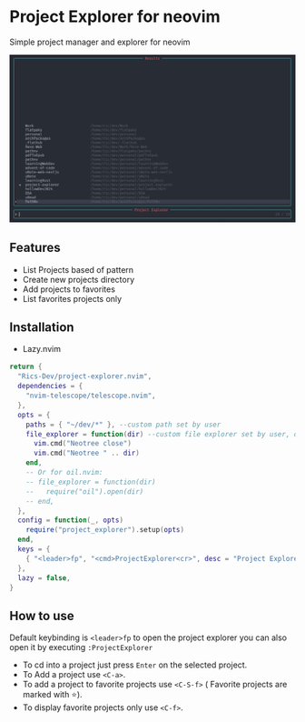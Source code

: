 # Project Explorer for neovim

Simple project manager and explorer for neovim

![Screenshot](./doc/Screenshot1.png)

## Features

- List Projects based of pattern
- Create new projects directory
- Add projects to favorites
- List favorites projects only

## Installation

- Lazy.nvim

```lua
return {
  "Rics-Dev/project-explorer.nvim",
  dependencies = {
    "nvim-telescope/telescope.nvim",
  },
  opts = {
    paths = { "~/dev/*" }, --custom path set by user
    file_explorer = function(dir) --custom file explorer set by user, default is netrw
      vim.cmd("Neotree close")
      vim.cmd("Neotree " .. dir)
    end,
    -- Or for oil.nvim:
    -- file_explorer = function(dir)
    --   require("oil").open(dir)
    -- end,
  },
  config = function(_, opts)
    require("project_explorer").setup(opts)
  end,
  keys = {
    { "<leader>fp", "<cmd>ProjectExplorer<cr>", desc = "Project Explorer" },
  },
  lazy = false,
}
```

## How to use

Default keybinding is `<leader>fp` to open the project explorer
you can also open it by executing `:ProjectExplorer`

- To cd into a project just press `Enter` on the selected project.
- To Add a project use `<C-a>`.
- To add a project to favorite projects use `<C-S-f>` ( Favorite projects are marked with ⭐).
- To display favorite projects only use `<C-f>`.
